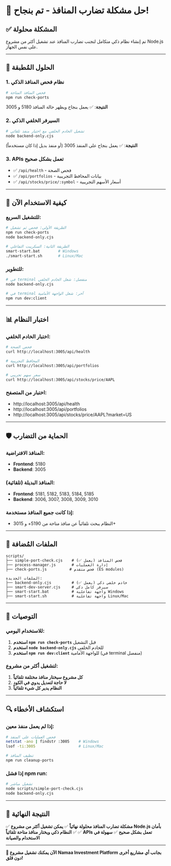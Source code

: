 # 🎉 حل مشكلة تضارب المنافذ - تم بنجاح!

## ✅ المشكلة محلولة

تم إنشاء نظام ذكي متكامل لتجنب تضارب المنافذ عند تشغيل أكثر من مشروع Node.js على نفس الجهاز.

---

## 🔧 الحلول المُطبقة

### 1. نظام فحص المنافذ الذكي
```bash
# فحص المنافذ المتاحة
npm run check-ports
```
**النتيجة**: ✅ يعمل بنجاح ويظهر حالة المنافذ 5180 و 3005

### 2. السيرفر الخلفي الذكي
```bash
# تشغيل الخادم الخلفي مع اختيار منفذ تلقائي
node backend-only.cjs
```
**النتيجة**: ✅ يعمل بنجاح على المنفذ 3005 (أو منفذ بديل إذا كان مستخدماً)

### 3. APIs تعمل بشكل صحيح
- ✅ `/api/health` - فحص الصحة
- ✅ `/api/portfolios` - بيانات المحافظ التجريبية
- ✅ `/api/stocks/price/:symbol` - أسعار الأسهم التجريبية

---

## 🚀 كيفية الاستخدام الآن

### للتشغيل السريع:
```bash
# الطريقة الأولى: فحص ثم تشغيل
npm run check-ports
node backend-only.cjs

# الطريقة الثانية: السكريبت التفاعلي
smart-start.bat        # Windows
./smart-start.sh       # Linux/Mac
```

### للتطوير:
```bash
# في terminal منفصل: شغل الخادم الخلفي
node backend-only.cjs

# في terminal آخر: شغل الواجهة الأمامية
npm run dev:client
```

---

## 📊 اختبار النظام

### اختبار الخادم الخلفي:
```bash
# فحص الصحة
curl http://localhost:3005/api/health

# المحافظ التجريبية
curl http://localhost:3005/api/portfolios

# سعر سهم تجريبي
curl http://localhost:3005/api/stocks/price/AAPL
```

### اختبار من المتصفح:
- http://localhost:3005/api/health
- http://localhost:3005/api/portfolios
- http://localhost:3005/api/stocks/price/AAPL?market=US

---

## 🛡️ الحماية من التضارب

### المنافذ الافتراضية:
- **Frontend**: 5180
- **Backend**: 3005

### المنافذ البديلة (تلقائية):
- **Frontend**: 5181, 5182, 5183, 5184, 5185
- **Backend**: 3006, 3007, 3008, 3009, 3010

### إذا كانت جميع المنافذ مستخدمة:
- النظام يبحث تلقائياً عن منافذ متاحة من 5190+ و 3015+

---

## 📁 الملفات المُضافة

```
scripts/
├── simple-port-check.cjs    # فحص المنافذ (يعمل ✅)
├── process-manager.js       # إدارة العمليات
├── check-ports.js          # فحص متقدم (ES modules)

الملفات الجديدة:
├── backend-only.cjs         # خادم خلفي ذكي (يعمل ✅)
├── smart-dev-server.cjs     # سيرفر كامل ذكي
├── smart-start.bat          # واجهة تفاعلية Windows
├── smart-start.sh           # واجهة تفاعلية Linux/Mac
```

---

## 🎯 التوصيات

### للاستخدام اليومي:
1. **استخدم `npm run check-ports`** قبل التشغيل
2. **استخدم `node backend-only.cjs`** للخادم الخلفي
3. **استخدم `npm run dev:client`** للواجهة الأمامية (في terminal منفصل)

### لتشغيل أكثر من مشروع:
1. **كل مشروع سيختار منافذ مختلفة تلقائياً**
2. **لا حاجة لتعديل يدوي في الكود**
3. **النظام يدير كل شيء تلقائياً**

---

## 🔍 استكشاف الأخطاء

### إذا لم يعمل منفذ معين:
```bash
# فحص العمليات على المنفذ
netstat -ano | findstr :3005    # Windows
lsof -ti:3005                   # Linux/Mac

# تنظيف المنافذ
npm run cleanup-ports
```

### إذا فشل npm run:
```bash
# تشغيل مباشر
node scripts/simple-port-check.cjs
node backend-only.cjs
```

---

## 🎉 النتيجة النهائية

✅ **مشكلة تضارب المنافذ محلولة نهائياً**
✅ **يمكن تشغيل أكثر من مشروع Node.js بأمان**
✅ **النظام ذكي ويختار منافذ متاحة تلقائياً**
✅ **APIs تعمل بشكل صحيح**
✅ **سهولة في الاستخدام والصيانة**

---

**🚀 الآن يمكنك تشغيل مشروع Namaa Investment Platform بجانب أي مشاريع أخرى دون قلق!**
